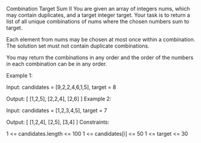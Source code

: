 Combination Target Sum II
You are given an array of integers nums, which may contain duplicates, and a target integer target. Your task is to return a list of all unique combinations of nums where the chosen numbers sum to target.

Each element from nums may be chosen at most once within a combination. The solution set must not contain duplicate combinations.

You may return the combinations in any order and the order of the numbers in each combination can be in any order.

Example 1:

Input: candidates = [9,2,2,4,6,1,5], target = 8

Output: [
  [1,2,5],
  [2,2,4],
  [2,6]
]
Example 2:

Input: candidates = [1,2,3,4,5], target = 7

Output: [
  [1,2,4],
  [2,5],
  [3,4]
]
Constraints:

1 <= candidates.length <= 100
1 <= candidates[i] <= 50
1 <= target <= 30
